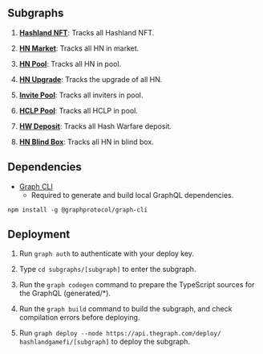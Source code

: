 ## Subgraphs

1. **[Hashland NFT](https://thegraph.com/explorer/subgraph/hashlandgamefi/hashland-nft)**: Tracks all Hashland NFT.

2. **[HN Market](https://thegraph.com/explorer/subgraph/hashlandgamefi/hn-market)**: Tracks all HN in market.

3. **[HN Pool](https://thegraph.com/explorer/subgraph/hashlandgamefi/hn-pool)**: Tracks all HN in pool.

4. **[HN Upgrade](https://thegraph.com/explorer/subgraph/hashlandgamefi/hn-upgrade)**: Tracks the upgrade of all HN.

5. **[Invite Pool](https://thegraph.com/explorer/subgraph/hashlandgamefi/invite-pool)**: Tracks all inviters in pool.

6. **[HCLP Pool](https://thegraph.com/explorer/subgraph/hashlandgamefi/hclp-pool)**: Tracks all HCLP in pool.

7. **[HW Deposit](https://thegraph.com/explorer/subgraph/hashlandgamefi/hw-deposit)**: Tracks all Hash Warfare deposit.

8. **[HN Blind Box](https://thegraph.com/explorer/subgraph/hashlandgamefi/hn-blind-box)**: Tracks all HN in blind box.

## Dependencies

- [Graph CLI](https://github.com/graphprotocol/graph-cli)
    - Required to generate and build local GraphQL dependencies.

```shell
npm install -g @graphprotocol/graph-cli
```

## Deployment

1. Run `graph auth` to authenticate with your deploy key.

2. Type `cd subgraphs/[subgraph]` to enter the subgraph.

3. Run the `graph codegen` command to prepare the TypeScript sources for the GraphQL (generated/*).

4. Run the `graph build` command to build the subgraph, and check compilation errors before deploying.

5. Run `graph deploy --node https://api.thegraph.com/deploy/ hashlandgamefi/[subgraph]` to deploy the subgraph.